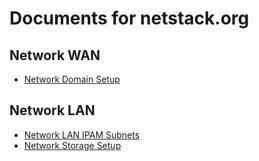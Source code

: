 # Documents for netstack.org

## Network WAN
- [Network Domain Setup](./wan/domain/)

## Network LAN
- [Network LAN IPAM Subnets](./lan/ipam/)
- [Network Storage Setup](./lan/storage/)
